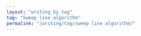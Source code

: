 ```yaml
---
layout: "writing_by_tag"
tag: "Sweep line algorithm"
permalink: "/writing/tag/sweep line algorithm/"
---
```

